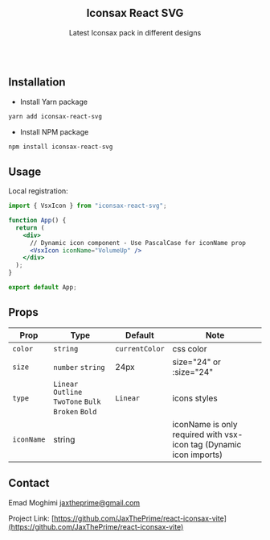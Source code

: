 <article ><a name="user-content-readme-top"></a></p>

<div align="center">
  <h1 align="center"></a>Iconsax React SVG</h1>
  <p align="center">
    Latest Iconsax pack in different designs </strong>
  </p>
</div>

<br>
<br>

# Installation

- Install Yarn package

```bash
yarn add iconsax-react-svg
```

- Install NPM package

```bash
npm install iconsax-react-svg
```

## Usage

Local registration:

```jsx
import { VsxIcon } from "iconsax-react-svg";

function App() {
  return (
    <div>
      // Dynamic icon component - Use PascalCase for iconName prop
      <VsxIcon iconName="VolumeUp" />
    </div>
  );
}

export default App;
```

## Props

| Prop       | Type                                                | Default        | Note                                                               |
| ---------- | --------------------------------------------------- | -------------- | ------------------------------------------------------------------ |
| `color`    | `string`                                            | `currentColor` | css color                                                          |
| `size`     | `number` `string`                                   | 24px           | size="24" or :size="24"                                            |
| `type`     | `Linear` `Outline` `TwoTone` `Bulk` `Broken` `Bold` | `Linear`       | icons styles                                                       |
| `iconName` | string                                              |                | iconName is only required with vsx-icon tag (Dynamic icon imports) |

## Contact

Emad Moghimi [jaxtheprime@gmail.com](jaxtheprime@gmail.com)

Project Link: [https://github.com/JaxThePrime/react-iconsax-vite](https://github.com/JaxThePrime/react-iconsax-vite)

</article >